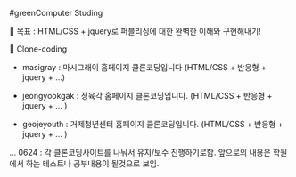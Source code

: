 #greenComputer Studing

👻 목표 : HTML/CSS + jquery로 퍼블리싱에 대한 완벽한 이해와 구현해내기!


🤲 Clone-coding

  - masigray : 마시그래이 홈페이지 클론코딩입니다 (HTML/CSS + 반응형 + jquery + ...)

  - jeongyookgak : 정육각 홈페이지 클론코딩입니다. (HTML/CSS + 반응형 + jquery + ... )

  - geojeyouth : 거제청년센터 홈페이지 클론코딩입니다. (HTML/CSS + 반응형 + jquery + ... )


... 0624 : 각 클론코딩사이트를 나눠서 유지/보수 진행하기로함. 앞으로의 내용은 학원에서 하는 테스트나 공부내용이 될것으로 보임.
